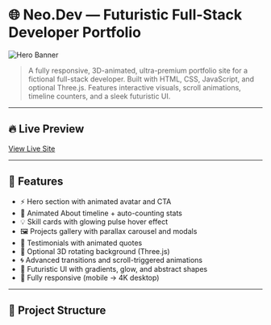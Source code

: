 # 🌐 Neo.Dev — Futuristic Full-Stack Developer Portfolio

![Hero Banner](./assets/images/preview.jpg)

> A fully responsive, 3D-animated, ultra-premium portfolio site for a fictional full-stack developer. Built with HTML, CSS, JavaScript, and optional Three.js. Features interactive visuals, scroll animations, timeline counters, and a sleek futuristic UI.

---

## 🔥 Live Preview
[View Live Site](https://your-deploy-url.com)

---

## 🎯 Features

- ⚡ Hero section with animated avatar and CTA
- 🧠 Animated About timeline + auto-counting stats
- 💡 Skill cards with glowing pulse hover effect
- 🖼️ Projects gallery with parallax carousel and modals
- 💬 Testimonials with animated quotes
- 🌌 Optional 3D rotating background (Three.js)
- 🌀 Advanced transitions and scroll-triggered animations
- 💎 Futuristic UI with gradients, glow, and abstract shapes
- 📱 Fully responsive (mobile → 4K desktop)

---

## 📁 Project Structure

